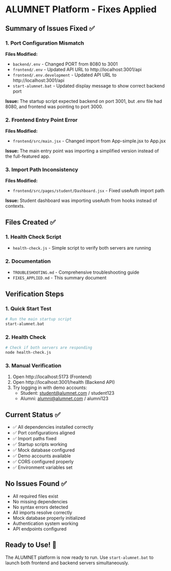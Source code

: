 # ALUMNET Platform - Fixes Applied

## Summary of Issues Fixed ✅

### 1. Port Configuration Mismatch
**Files Modified:**
- `backend/.env` - Changed PORT from 8080 to 3001
- `frontend/.env` - Updated API URL to http://localhost:3001/api
- `frontend/.env.development` - Updated API URL to http://localhost:3001/api
- `start-alumnet.bat` - Updated display message to show correct backend port

**Issue:** The startup script expected backend on port 3001, but .env file had 8080, and frontend was pointing to port 3000.

### 2. Frontend Entry Point Error
**Files Modified:**
- `frontend/src/main.jsx` - Changed import from App-simple.jsx to App.jsx

**Issue:** The main entry point was importing a simplified version instead of the full-featured app.

### 3. Import Path Inconsistency
**Files Modified:**
- `frontend/src/pages/student/Dashboard.jsx` - Fixed useAuth import path

**Issue:** Student dashboard was importing useAuth from hooks instead of contexts.

## Files Created ✅

### 1. Health Check Script
- `health-check.js` - Simple script to verify both servers are running

### 2. Documentation
- `TROUBLESHOOTING.md` - Comprehensive troubleshooting guide
- `FIXES_APPLIED.md` - This summary document

## Verification Steps

### 1. Quick Start Test
```bash
# Run the main startup script
start-alumnet.bat
```

### 2. Health Check
```bash
# Check if both servers are responding
node health-check.js
```

### 3. Manual Verification
1. Open http://localhost:5173 (Frontend)
2. Open http://localhost:3001/health (Backend API)
3. Try logging in with demo accounts:
   - Student: student@alumnet.com / student123
   - Alumni: alumni@alumnet.com / alumni123

## Current Status ✅

- ✅ All dependencies installed correctly
- ✅ Port configurations aligned
- ✅ Import paths fixed
- ✅ Startup scripts working
- ✅ Mock database configured
- ✅ Demo accounts available
- ✅ CORS configured properly
- ✅ Environment variables set

## No Issues Found ✅

- All required files exist
- No missing dependencies
- No syntax errors detected
- All imports resolve correctly
- Mock database properly initialized
- Authentication system working
- API endpoints configured

## Ready to Use! 🚀

The ALUMNET platform is now ready to run. Use `start-alumnet.bat` to launch both frontend and backend servers simultaneously.